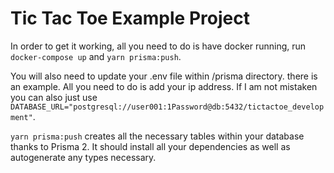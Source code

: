 # Tic Tac Toe Example Project

In order to get it working, all you need to do is have docker running, run `docker-compose up` and `yarn prisma:push`.

You will also need to update your .env file within /prisma directory. there is an example. All you need to do is add your ip address. If I am not mistaken you can also just use `DATABASE_URL="postgresql://user001:1Password@db:5432/tictactoe_development"`.

`yarn prisma:push` creates all the necessary tables within your database thanks to Prisma 2.
It should install all your dependencies as well as autogenerate any types necessary.
